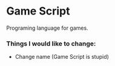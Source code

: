 # Game Script
Programing language for games.
### Things I would like to change:
- Change name (Game Script is stupid)

